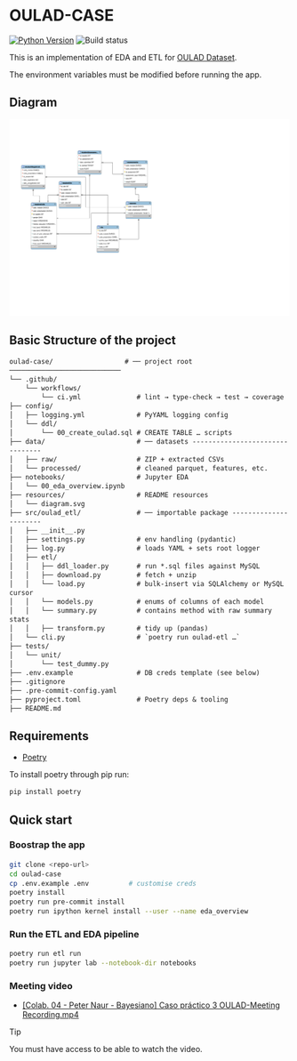 # OULAD-CASE
[![Python Version](https://img.shields.io/badge/python-3.12%2B-blue)](https://www.python.org/downloads/)
![Build status](https://img.shields.io/github/actions/workflow/status/Mandroide/oulad-case/ci.yml)

This is an implementation of EDA and ETL for [OULAD Dataset](https://analyse.kmi.open.ac.uk/#open-dataset).

The environment variables must be modified before running the app.

## Diagram
![Relational Diagram](resources/diagram.svg)

## Basic Structure of the project
```
oulad-case/                  # ── project root ────────────────────────────
└── .github/
    └── workflows/
        └── ci.yml              # lint → type-check → test → coverage
├── config/
│   ├── logging.yml             # PyYAML logging config
│   └── ddl/
│       └── 00_create_oulad.sql # CREATE TABLE … scripts
├── data/                       # ── datasets --------------------------------
│   ├── raw/                    # ZIP + extracted CSVs
│   └── processed/              # cleaned parquet, features, etc.
├── notebooks/                  # Jupyter EDA
│   └── 00_eda_overview.ipynb
├── resources/                  # README resources
│   └── diagram.svg
├── src/oulad_etl/              # ── importable package ----------------------
│   ├── __init__.py
│   ├── settings.py             # env handling (pydantic)
│   ├── log.py                  # loads YAML + sets root logger
│   ├── etl/
│   │   ├── ddl_loader.py       # run *.sql files against MySQL
│   │   ├── download.py         # fetch + unzip
│   │   └── load.py             # bulk-insert via SQLAlchemy or MySQL cursor
│   │   └── models.py           # enums of columns of each model
│   │   └── summary.py          # contains method with raw summary stats
│   │   ├── transform.py        # tidy up (pandas)
│   └── cli.py                  # `poetry run oulad-etl …`
├── tests/
│   └── unit/
│       └── test_dummy.py
├── .env.example                # DB creds template (see below)
├── .gitignore
├── .pre-commit-config.yaml
├── pyproject.toml              # Poetry deps & tooling
├── README.md
```
## Requirements
-  [Poetry](https://python-poetry.org/docs/#installation)

To install poetry through pip run:

```bash
pip install poetry
```

## Quick start

### Boostrap the app
```bash
git clone <repo-url>
cd oulad-case
cp .env.example .env          # customise creds
poetry install
poetry run pre-commit install
poetry run ipython kernel install --user --name eda_overview
```

### Run the ETL and EDA pipeline
```bash
poetry run etl run
poetry run jupyter lab --notebook-dir notebooks
```

### Meeting video
- [[Colab. 04 - Peter Naur - Bayesiano] Caso práctico 3 OULAD-Meeting Recording.mp4](https://bit.ly/3ZxL5Sj)

> [!TIP]
> You must have access to be able to watch the video.

